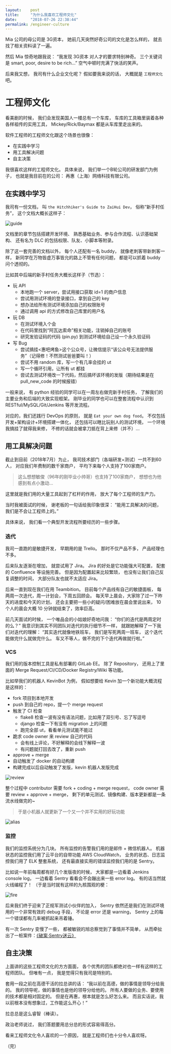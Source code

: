 ```yaml
---
layout:    post
title:     "为什么我喜欢工程师文化"
date:      "2018-07-26 22:38:44"
permalink: /engineer-culture
---
```


<!--MORE-->

Mia 公司的母公司是 3G资本，
她前几天突然好奇公司的文化是怎么样的，
就去找了相关资料读了一遍。

然后 Mia 惊奇地跟我说：
“我发现 3G资本 对人才的要求特别神奇。
三个关键词是 smart, poor, desire to be rich...”
空气中顿时充满了快活的笑声。

后来我又想，
我司有什么企业文化呢？
假如要我来说的话，
大概就是 `工程师文化` 吧。


# 工程师文化

看美剧的时候，
我们会发现美国人一楼总有一个车库，
车库的工具箱里装着各种各样祖传的实用工具，
Mickey/Rick/Baymax 都是从车库里走出来的。

软件工程师的工程师文化跟这个场景也很像：
- 在实践中学习
- 用工具解决问题
- 自主决策

我很喜欢这样的工程师文化。
具体来说，
我们举一个B轮公司的研发部门为例子，
也就是我目前在的公司：
再惠（上海）网络科技有限公司。


## 在实践中学习

我司有一份文档，
叫 `the Hitchhiker's Guide to ZaiHui Dev`，
俗称“新手村任务”，
这个文档大概长这样子：

![guide][guide]

文档里的章节包括搭建开发环境、
熟悉基础业务、参与合作流程、认识基础架构、
还有名为 DLC 的包括权限、队友、小脚本等附录。

除了这一套完善的文档以外，
每个人还配有一名 buddy，
就像老刺客带新刺客一样，
新同学在万物皆虚万事皆允的路上不管有任何问题，
都是可以抓着 buddy 问个透彻的。

比如其中后端的新手村任务大概长这样子（节选）：

- 玩 API
  - 本地跑一个 server，尝试用接口获取 id=1 的商户信息
  - 尝试用测试环境的登录接口，拿到自己的 key
  - 想办法给所有测试环境添加自己的权限账号
  - 通过调用 api 的方式修改自己库里的用户名
- 玩 DB
  - 在测试环境入个会
  - 在代码里找到“阿瓦达索命”相关功能，注销掉自己的账号
  - 研究发验证码的代码 (pin.py) 到测试环境给自己设一个永久验证码
- 写 Bug
  - 尝试搞挂<惠吧烤鱼>这个公众号，让微信提示“该公众号无法提供服务”（记得修！不然测试爸爸要叫！）
  - 尝试不用 random 库，写一个有几率会挂的 ut
  - 写一个循环引用，让所有 ut 都挂
  - 尝试去测试环境改一下代码，然后搞坏该环境的发版（期待结果是在 pull_new_code 的时候报错）

一般来说，
有 python 经验的同学可以在一周左右做完新手村任务，
了解我们的主要业务和后端的大致实现框架。
刚毕业的同学也可以在整套流程中认识到 RESTful/MySQL/Git/Jenkins 等开发流程。

对应的，我们还践行 DevOps 的原则，
就是 `Eat your own dog food`。
不仅包括开发+架构设计+环境搭建一体化，
还包括可以瞎比玩别人的测试环境，
一个环境我搞挂了就得我来修，
不修的话就会被拿刀抵在背上来修（并不）…

## 用工具解决问题

截止到目前（2018年7月）为止，
我司技术部门（各端研发+测试）一共不到60人，
对应我们年费制的数千家商户，
平均下来每个人支持了100家商户。

> 这么想想敏俊（96年的刚毕业小帅哥）也支持了100家商户，
> 想想也为他感到有点小激动…

这里就是我们用的大量工具起到了杠杆的作用，
放大了每个工程师的生产力。

当时我被面试的时候，
谢老板的一句话给我印象很深：
“能用工具解决的问题，
我们是不会让工程师上的。”

具体来说，
我们看一个典型开发流程所要经历的一些步骤。


### 迭代

我司一直跑的是敏捷开发，
早期用的是 Trello。
那时不仅产品不多，
产品经理也不多。

后来队友逐渐在增加，
就尝试用了 Jira。
Jira 的好处是它功能强大可配置，
配套的 Confluence 等设施完善。
但是因为配置起来比较繁琐，
也没有让我们自己反复调整的时间，
大部分队友也就不太适应 Jira。

后来一直到现在我们在用 Teambition。
目前每个产品线有自己的敏捷面板，
每两周一次迭代，周一计划会，下周五回顾会。
每天早上晨会，大家除了过一下昨天的进度和今天的计划，
还会主要把一些小的疑问/困难放在晨会里说出来，
10 个人的晨会大概 10 分钟就结束了，效率巨高。

前几天面试的时候，
一个唯品会的小姑娘好奇地问我：
“你们的迭代是两周定时的么？”
我意识到其实不同团队对迭代的执行细节不一样，
就跟她解释了一下我们对迭代的理解：
“其实迭代就像地铁班车，
我们是写死两周一班车，
这个迭代能做完什么就做完什么。
车又不等人，做不完的下个迭代再做就行啦。”


### VCS

我们用的版本控制工具是私有部署的 GitLab EE。
除了 Repository，
还用上了里面的 Merge Request/CI/CD/Docker Registry/Wiki 等功能。

比如举我们的机器人 KevinBot 为例，
假如想要给 Kevin 加一个新功能大概流程是这样的：

- fork 项目到本地开发
- push 到自己的 repo，提一个 merge request
- 触发了 CI 检查
  - flake8 检查一波有没有语法问题，比如用了双引号、忘了写逗号
  - django 检查一下有没有 migration 上的问题
  - 跑完全部 ut，看看单元测试能不能过
- 跪求 code owner 来 review 自己的代码
  - 会有线上评论，不好解释的会线下解释一波
  - 有问题就打回去改了，重新 push
- approve + merge
- 自动触发了 docker 的自动构建
- 构建完成以后自动触发了发版，kevin 机器人发版完成

![review][review]

整个过程中 contributor 需要 fork + coding + merge request，
code owner 需要 review + approve + merge，
剩下的单元测试、镜像构建、版本更新都是一条流水线做完的~

> 于是小机器人就更新了一个又一个并不实用的好玩功能

![alias][alias]


### 监控

我们的监控系统分为几块。
所有监控的告警我们用的是邮件 + 微信机器人。
机器状态的监控我们用了云平台的自带功能 AWS CloudWatch，
业务的状态、日志监控我们用了 ELK 整套系统，
还有最直接实用的错误监控我们用的是 Sentry。

比如说一年前每周都有好几个发版夜的时候，
大家都是一边看着 Jenkins console log，
一边看着 Sentry 看看会不会蹦出来一些 error log。
有的话当然就火线编程了！
（于是当时就有这样的九核围观的梗：

![fire][fire]

后来我们终于迎来了正规军测试小伙伴的加入，
Sentry 依然还是我们在测试环境用的一个非常有效的 debug 手段，
不论是 error 还是 warning，
Sentry 上的每一个错误都有几率被抓起来吊着锤。

有一次 Sentry 变慢了一些，
都被敏锐的旭总察觉到了事情并不简单，
从而牵扯出了一桩案件：[《破案·Sentry迷云》][sentry]


## 自主决策

上面讲的这些工程师文化的方方面面，
各个优秀的团队都绝对也一样有这样的工程师团队。
但唯有一点，
我是觉得只有我司是特别的。

套用一段之前在高德干活的拉总讲的话：
“我以前在高德，做的事情是领导分给我的。
我的领导呢，做的事情也是他的领导分给他的。
所有人要做的业务、要使用的技术都是相对固定的。
但是在再惠，根本就是怎么好怎么来。
而且实话说，我以前根本没有想象过，工作能这么开心！”

拉总总是这么睿智（棒读）。

政治老师说过，
我们答题要用总分总的形式容易得高分。

看来工程师文化令人喜欢的一个原因，
就是工程师们也十分令人喜欢呀。


（完）


[guide]: /assets/pics/engineer/guide.png
[review]: /assets/pics/engineer/review.png
[alias]: /assets/pics/engineer/alias.png
[fire]: /assets/pics/engineer/fire.jpg
[sentry]: /solve-a-sentry-case
